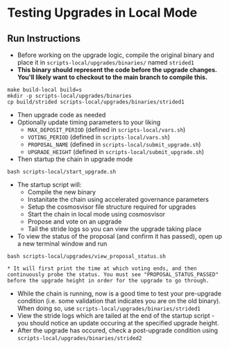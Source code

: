 # Testing Upgrades in Local Mode
## Run Instructions
* Before working on the upgrade logic, compile the original binary and place it in `scripts-local/upgrades/binaries/` named `strided1`
* **This binary should represent the code before the upgrade changes. You'll likely want to checkout to the main branch to compile this.**
```
make build-local build=s
mkdir -p scripts-local/upgrades/binaries
cp build/strided scripts-local/upgrades/binaries/strided1
```
* Then upgrade code as needed
* Optionally update timing parameters to your liking
    * `MAX_DEPOSIT_PERIOD` (defined in `scripts-local/vars.sh`)   
    * `VOTING_PERIOD` (defined in `scripts-local/vars.sh`)   
    * `PROPOSAL_NAME` (defined in `scripts-local/submit_upgrade.sh`)   
    * `UPGRADE_HEIGHT` (defined in `scripts-local/submit_upgrade.sh`)   
* Then startup the chain in upgrade mode 
```
bash scripts-local/start_upgrade.sh
```
* The startup script will:
    * Compile the new binary
    * Instanitate the chain using accelerated governance parameters
    * Setup the cosmosvisor file structure required for upgrades
    * Start the chain in local mode using cosmosvisor
    * Propose and vote on an upgrade
    * Tail the stride logs so you can view the upgrade taking place
* To view the status of the proposal (and confirm it has passed), open up a new terminal window and run
```
bash scripts-local/upgrades/view_proposal_status.sh
```
    * It will first print the time at which voting ends, and then continuously probe the status. You must see "PROPOSAL_STATUS_PASSED" before the upgrade height in order for the upgrade to go through.
* While the chain is running, now is a good time to test your pre-upgrade condition (i.e. some validation that indicates you are on the old binary). When doing so, use `scripts-local/upgrades/binaries/strided1`
* View the stride logs which are tailed at the end of the startup script - you should notice an update occuring at the specified upgrade height.
* After the upgrade has occured, check a post-upgrade condition using `scripts-local/upgrades/binaries/strided2`

